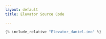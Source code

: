 ```yaml
---
layout: default
title: Elevator Source Code

---
```


```cpp
{% include_relative "Elevator_daniel.ino" %}
```
